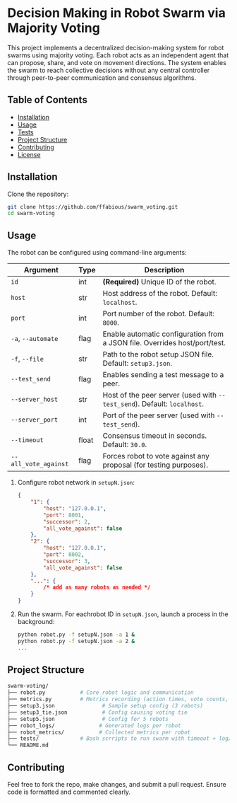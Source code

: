 # Decision Making in Robot Swarm via Majority Voting

This project implements a decentralized decision-making system for robot swarms using majority voting. Each robot acts as an independent agent that can propose, share, and vote on movement directions. The system enables the swarm to reach collective decisions without any central controller through peer-to-peer communication and consensus algorithms.

## Table of Contents
- [Installation](#installation)
- [Usage](#usage)
- [Tests](#tests)
- [Project Structure](#project-structure)
- [Contributing](#contributing)
- [License](#license)

## Installation

Clone the repository:
   ```bash
   git clone https://github.com/ffabious/swarm_voting.git
   cd swarm-voting
   ```

## Usage
The robot can be configured using command-line arguments:

| Argument             | Type     | Description                                                                 |
|----------------------|----------|-----------------------------------------------------------------------------|
| `id`                 | int      | **(Required)** Unique ID of the robot.                                      |
| `host`               | str      | Host address of the robot. Default: `localhost`.                            |
| `port`               | int      | Port number of the robot. Default: `8000`.                                  |
| `-a`, `--automate`   | flag     | Enable automatic configuration from a JSON file. Overrides host/port/test.  |
| `-f`, `--file`       | str      | Path to the robot setup JSON file. Default: `setup3.json`.                  |
| `--test_send`        | flag     | Enables sending a test message to a peer.                                   |
| `--server_host`      | str      | Host of the peer server (used with `--test_send`). Default: `localhost`.    |
| `--server_port`      | int      | Port of the peer server (used with `--test_send`).                          |
| `--timeout`          | float    | Consensus timeout in seconds. Default: `30.0`.                              |
| `--all_vote_against` | flag     | Forces robot to vote against any proposal (for testing purposes).           |

1. Configure robot network in ```setupN.json```:
    ```json
    {
        "1": {
            "host": "127.0.0.1",
            "port": 8001,
            "successor": 2,
            "all_vote_against": false
        },
        "2": {
            "host": "127.0.0.1",
            "port": 8002,
            "successor": 3,
            "all_vote_against": false
        },
        "...": { 
            /* add as many robots as needed */ 
        }
    }
    ```
2. Run the swarm. For eachrobot ID in ```setupN.json```, launch a process in the background:
    ```bash
    python robot.py -f setupN.json -a 1 &
    python robot.py -f setupN.json -a 2 &
    ...
    ```

## Project Structure

```bash
swarm-voting/
├── robot.py           # Core robot logic and communication
├── metrics.py         # Metrics recording (action times, vote counts, etc.)
├── setup3.json               # Sample setup config (3 robots)
├── setup3_tie.json           # Config causing voting tie
├── setup5.json               # Config for 5 robots
├── robot_logs/              # Generated logs per robot
├── robot_metrics/           # Collected metrics per robot
├── tests/             # Bash scrripts to run swarm with timeout + log/metric validation
└── README.md
```
## Contributing

Feel free to fork the repo, make changes, and submit a pull request. Ensure code is formatted and commented clearly.
